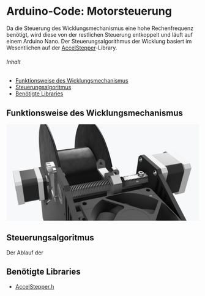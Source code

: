 # Arduino-Code: Motorsteuerung <!-- omit in toc -->

Da die Steuerung des Wicklungsmechanismus eine hohe Rechenfrequenz benötigt, wird diese
von der restlichen Steuerung entkoppelt und läuft auf einem Arduino Nano. Der Steuerungsalgorithmus der Wicklung basiert im Wesentlichen auf der [AccelStepper](https://www.airspayce.com/mikem/arduino/AccelStepper/index.html)-Library. 

###### Inhalt
- [Funktionsweise des Wicklungsmechanismus](#funktionsweise-des-wicklungsmechanismus)
- [Steuerungsalgoritmus](#steuerungsalgoritmus)
- [Benötigte Libraries](#benötigte-libraries)

## Funktionsweise des Wicklungsmechanismus

![Wicklungsmechanismus](wicklungsmechanismus.png?raw=true)

## Steuerungsalgoritmus

Der Ablauf der 

## Benötigte Libraries

- [AccelStepper.h](https://www.airspayce.com/mikem/arduino/AccelStepper/index.html)